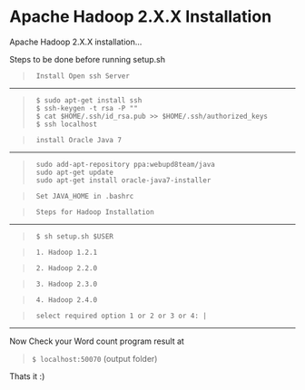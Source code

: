 Apache Hadoop 2.X.X Installation
==============

Apache Hadoop 2.X.X installation...

Steps to be done before running setup.sh

>``` Install Open ssh Server```
---
>      $ sudo apt-get install ssh
>      $ ssh-keygen -t rsa -P ""
>      $ cat $HOME/.ssh/id_rsa.pub >> $HOME/.ssh/authorized_keys
>      $ ssh localhost

>``` install Oracle Java 7```
---
>      sudo add-apt-repository ppa:webupd8team/java
>      sudo apt-get update
>      sudo apt-get install oracle-java7-installer 

>``` Set JAVA_HOME in .bashrc```

>``` Steps for Hadoop Installation```
---
>      $ sh setup.sh $USER

>      1. Hadoop 1.2.1

>      2. Hadoop 2.2.0

>      3. Hadoop 2.3.0

>      4. Hadoop 2.4.0

>      select required option 1 or 2 or 3 or 4: |
---


Now Check your Word count program result at 

>```$ localhost:50070``` (output folder)

Thats it :)
